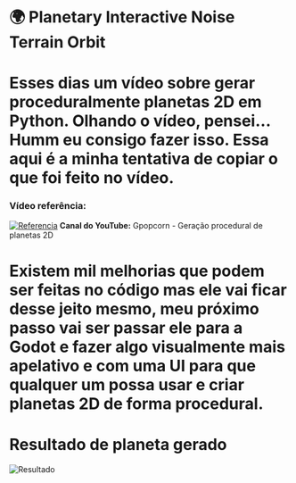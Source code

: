 # 🌍 Planetary Interactive Noise Terrain Orbit 

# Esses dias um vídeo sobre gerar proceduralmente planetas 2D em Python. Olhando o vídeo, pensei... Humm eu consigo fazer isso. Essa aqui é a minha tentativa de copiar o que foi feito no vídeo.

### Vídeo referência:
[![Referencia](https://i.ytimg.com/vi/9_vhEbdv1iE/hq720.jpg?sqp=-oaymwEXCNAFEJQDSFryq4qpAwkIARUAAIhCGAE=&rs=AOn4CLD8OjbGtmx8GdL3HreHibsUpFjPlQ)](https://youtu.be/vt5fpE0bzSY) **Canal do YouTube:** Gpopcorn - Geração procedural de planetas 2D

# Existem mil melhorias que podem ser feitas no código mas ele vai ficar desse jeito mesmo, meu próximo passo vai ser passar ele para a Godot e fazer algo visualmente mais apelativo e com uma UI para que qualquer um possa usar e criar planetas 2D de forma procedural.

# Resultado de planeta gerado
![Resultado](result.gif)



